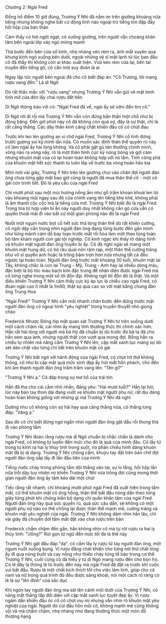 





Chương 2: Ngài Fred


Đồng hồ điểm 10 giờ đúng, Trương Ý Nhi đã nằm im trên giường khoảng nửa tiếng nhưng không nghe bất cứ động tĩnh nào ngoại trừ tiếng tim đập đầy hồi hộp của bản thân

Cảm thấy có hơi ngột ngạt, cô xuống giường, trên người vẫn choàng khăn tắm bên ngoài lớp váy ngủ mỏng manh

Thả bước đến bên cửa sổ kính, nhẹ nhàng vén rèm ra, ánh mắt xuyên qua khung kính ngó xuống bên dưới, ngoài những vệ sĩ mặt lạnh từ lúc ban đầu cô đã thấy thì không còn ai khác xuất hiện. Vừa kéo rèm cửa lại, bên tai truyền đến tiếng gõ, cô cắn môi suy đoán là ai

Ngay lập tức người bên ngoài đã cho cô biết đáp án: "Cô Trương, tôi mang rượu vang đến." Là dì Ngô

Dù rất thắc mắc với "rượu vang" nhưng Trương Ý Nhi vẫn giữ vẻ mặt bình tĩnh mở cửa đón lấy chai rượu đắt tiền

Dì Ngô thông báo với cô: "Ngài Fred đã về, ngài ấy sẽ sớm đến tìm cô."

Dì Ngô rời đi rồi mà Trương Ý Nhi vẫn còn đứng bần thần một chỗ như bị đóng băng. Đến giờ phút này cô đã không còn quá sợ, đây là sự thật, chỉ là rất căng thẳng. Các dây thần kinh căng chặt khiến đầu cô có chút đau

Trước khi leo lên giường an vị chờ ngài Fred, Trương Ý Nhi cố tình đứng trước gương soi kỹ mình lần nữa. Cô muốn xác định thân thể quyến rũ này có làm ngài ấy hài lòng không. Và cô phải gật gù tán thưởng chính mình, vòng nào ra vòng nấy, rõ là một thân hình cực kỳ nóng bỏng và gợi cảm nhưng khuôn mặt của cô lại hoàn toàn không hợp với nó lắm. Tính công phá của khuôn mặt hết sức thanh tú luôn lép vế trước ba vòng hoàn hảo kia

Mím môi vài giây, Trương Ý Nhi trèo lên giường chui vào chăn đợi người đàn ông chưa từng gặp mặt bao giờ cũng là người đã mua thân thể cô - một cô gái còn trinh tiết. Đó là yêu cầu của ngài Fred

Chỉ mười phút sau một mùi hương nồng ấm như gỗ trầm khoan khoái len lỏi vào khoang mũi ngay sau đó cửa chính vang lên tiếng khe khẽ, không phải là âm thanh cộc cộc mà là tiếng cửa mở. Trương Ý Nhi biết đó là ngài Fred. Trong tòa tứ hợp viện bí ẩn này người duy nhất không cần gõ cửa vẫn có quyền thoải mái đi vào bất cứ một gian phòng nào đó là ngài Fred

Nuốt một ngụm nước bọt cố hết sức thả lỏng thân thể dù rất khiên cưỡng, cô ngồi dậy cẩn trọng nhìn người đàn ông đang từng bước đến gần mình như từng mảnh cám dỗ bay loạn trước mắt rồi hòa làm một thao túng toàn bộ tâm khảm người con gái tội nghiệp. Cô kinh ngạc khi thấy rõ dáng hình và khuôn mặt người đàn ông huyền bí ấy. Cô đã nghĩ ngài sẽ mang một khuôn mặt hung dữ, có bộ râu quai nón rậm rạp, một thân thể cường tráng như võ sĩ quyền anh hoặc là trông bặm trợn hơn nữa nhưng tất cả đều ngược lại hoàn toàn. Người đàn ông trước mắt khoảng 30 tuổi, khuôn mặt lai Tây, không chắc là con lai Trung - Mỹ, Trung - Anh hay lai nhiều dòng máu, đặc biệt là bộ tóc màu bạch kim đặc trưng để nhận diện được ngài Fred mà cô từng nghe trong một số lời đồn đại. Không ngờ lời đồn đó là thật. Và một điều khiến Trương Ý Nhi cảm thấy cực kỳ áp lực là chiều cao ngài Fred, cô đoán ngài cao ít nhất là 1m90, thật sự quá cao so với mặt bằng chung đàn ông Trung Hoa

"Ngài Fred!" Trương Ý Nhi cắn môi nhanh chân bước đến đứng trước mặt người đàn ông có ngoại hình "yêu nghiệt" trong truyền thuyết nhỏ giọng chào

Frederick Nhược Đông híp mắt quan sát Trương Ý Nhi từ trên xuống dưới một cách chậm rãi, cái nhìn ấy mang tính thưởng thức thì chính xác hơn. Hắn rất hài lòng với người mà bà Hỷ đã chuẩn bị dù trước đó bà ta đã cho hắn xem qua ảnh, nhưng người thật còn vượt qua mong đợi. Bỗng hắn ra chiều tự nhiên mà nâng cằm Trương Ý Nhi lên, cặp mắt xanh lục mang sự dò xét dán chặt vào từng chi tiết trên khuôn mặt cô gái

Trương Ý Nhi bất ngờ với hành động của ngài Fred, có chút hít thở không thông, cô như bị cặp mắt quá mức xinh đẹp ấy hút mất hồn phách, cho đến khi âm thanh người đàn ông trầm trầm vang lên: "Tên gì?"

"Trương Ý Nhi ạ." Cô đáp trong sự mơ hồ của trái tim

Hắn đã tha cho cái cằm nhỏ nhắn, đáng yêu: "Hai mươi tuổi?" Hắn lại hỏi, lúc này bàn tay thon dài đang vuốt ve khuôn mặt người phụ nữ, rất dịu dàng hoàn toàn không giống với những gì mà Trương Ý Nhi đã nghĩ

Dường như cô không còn sợ hãi hay quá căng thẳng nữa, cô thẳng lưng đáp: "Vâng ạ."

Sau đó cô chỉ biết đứng ngơ ngẩn nhìn người đàn ông gật đầu rồi thong thả đi vào phòng tắm

Trương Ý Nhi đoán rằng rượu mà dì Ngô chuẩn bị chắc chắn là dành cho ngài Fred, cô không tự luyến đến mức cho đó là quà của mình đâu. Cô lấy từ trong tủ kính ra hai ly thủy tinh trong suốt, nó phản chiếu hình dáng khuôn mặt đã bị dị dạng. Trương Ý Nhi chống cằm, khuỷu tay đặt trên bàn chờ đợi người đàn ông sắp lấy đi lần đầu tiên của mình

Tiếng nước chảy trong phòng tắm dội thẳng vào tai, sự lo lắng, hồi hộp lần nữa trỗi dậy tuy nhiên nó khiến Trương Ý Nhi vừa trông đợi cũng mong thời gian người đàn ông ấy tắm kéo dài một chút

Tiếc rằng rất nhanh, chỉ khoảng mười phút ngài Fred đã xuất hiện trong tầm mắt, cứ thế khuôn mặt cô ửng hồng, thân thể bắt đầu nóng dần theo từng giây từng phút khi chứng kiến bộ dạng chỉ quấn khăn tắm của ngài Fred. Người đàn ông này quá sức quyến rũ, quá sức câu dẫn, sẽ không có một người phụ nữ nào có thể chống lại được thân thể mạnh mẽ, cường tráng và khuôn mặt yêu nghiệt của ngài. Trương Ý Nhi không dám nhìn hắn lâu, chỉ vài giây đã chuyển dời tầm mắt đặt vào chai rượu trên bàn

Frederick chầm chậm đến gần, hắn không nhìn cô mà tự rót rượu ra hai ly thủy tinh: "Uống?" Rút gọn từ ngữ đến mức tối đa là thế này

Trương Ý Nhi gật đầu đáp "dạ", cô cầm lấy ly rượu từ tay người đàn ông, một ngụm nuốt xuống bụng. Vị rượu đắng chát khiến cho từng nơi thứ chất lỏng ấy đi qua nóng buốt và cay nồng như thiêu cháy từng tế bào trong cơ thể Trương Ý Nhi, cuối cùng cô đã hiểu ý tứ dì Ngô mang rượu đến cho bọn họ. Có lẽ đây là thông lệ từ trước đến nay mà ngài Fred đã đặt ra trước khi cuộc vui bắt đầu. Rượu là một chất kích thích tốt cho việc làm tình, giúp cho cả nam và nữ trong quá trình đó đều được sảng khoái, nói một cách rõ ràng có lẽ là sự "lên đỉnh" của sắc dục

Khi ngón tay người đàn ông ma sát lên cánh môi dưới của Trương Ý Nhi, cô nâng mắt thẳng tắp đối diện với cặp mắt xanh lục tuyệt đẹp ấy. Vị rượu ngấm dần khiến đầu óc cô có chút mụ mị nhưng vẫn nhìn rõ khuôn mặt yêu nghiệt của ngài. Người đó cúi đầu hôn môi cô, không mạnh mẽ cũng không vội vã mà chầm chậm, nhẹ nhàng như đang thưởng thức một món đồ thượng hạng




